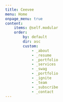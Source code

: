```yaml
---
title: Ceevee
menu: Home
onpage_menu: true
content:
    items: @self.modular
    order:
        by: default
        dir: asc
        custom:
            - _about
            - _resume
            - _portfolio
            - _services
            - _swag
            - _portfolio
            - _ignite
            - _team
            - _subscribe
            - _contact
---
```

